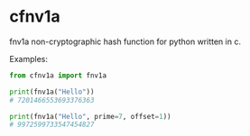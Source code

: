 cfnv1a
======

fnv1a non-cryptographic hash function for python written in c.

Examples:

```python
from cfnv1a import fnv1a

print(fnv1a("Hello"))
# 7201466553693376363

print(fnv1a("Hello", prime=7, offset=1))
# 9972599733547454827
```
